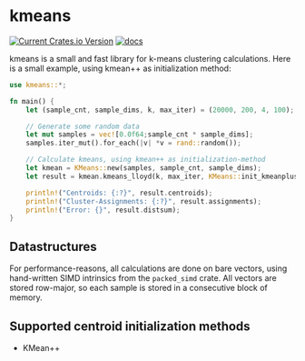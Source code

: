 # kmeans
[![Current Crates.io Version](https://img.shields.io/crates/v/kmeans.svg)](https://crates.io/crates/kmeans)
[![docs](https://docs.rs/kmeans/badge.svg)](https://docs.rs/kmeans/latest/kmeans/)

kmeans is a small and fast library for k-means clustering calculations.
Here is a small example, using kmean++ as initialization method:

```rust
use kmeans::*;

fn main() {
    let (sample_cnt, sample_dims, k, max_iter) = (20000, 200, 4, 100);

    // Generate some random data
    let mut samples = vec![0.0f64;sample_cnt * sample_dims];
    samples.iter_mut().for_each(|v| *v = rand::random());

    // Calculate kmeans, using kmean++ as initialization-method
    let kmean = KMeans::new(samples, sample_cnt, sample_dims);
    let result = kmean.kmeans_lloyd(k, max_iter, KMeans::init_kmeanplusplus, &mut rand::thread_rng());

    println!("Centroids: {:?}", result.centroids);
    println!("Cluster-Assignments: {:?}", result.assignments);
    println!("Error: {}", result.distsum);
}
```

## Datastructures
For performance-reasons, all calculations are done on bare vectors, using hand-written SIMD intrinsics from the `packed_simd` crate. All vectors are stored row-major, so each sample is stored in a consecutive block of memory.

## Supported centroid initialization methods
- KMean++
